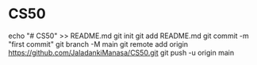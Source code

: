 # CS50
echo "# CS50" >> README.md
git init
git add README.md
git commit -m "first commit"
git branch -M main
git remote add origin https://github.com/JaladankiManasa/CS50.git
git push -u origin main
